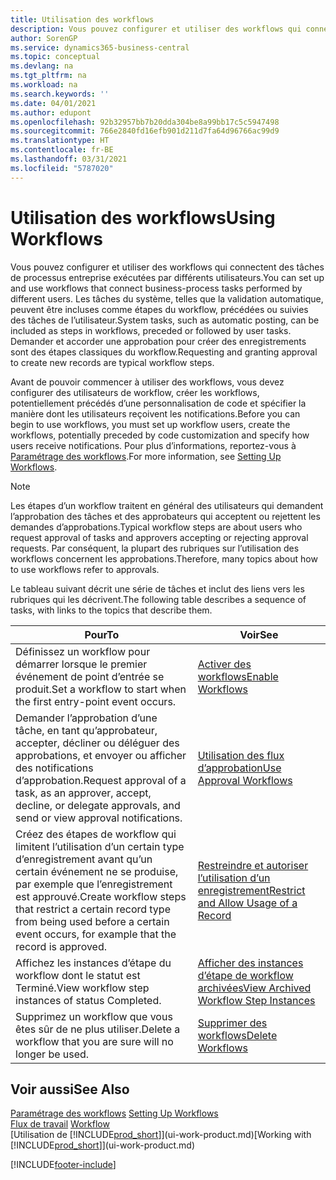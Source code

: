 ```yaml
---
title: Utilisation des workflows
description: Vous pouvez configurer et utiliser des workflows qui connectent des tâches de processus entreprise exécutées par différents utilisateurs. Découvrez les différentes étapes à suivre pour commencer à utiliser les workflows.
author: SorenGP
ms.service: dynamics365-business-central
ms.topic: conceptual
ms.devlang: na
ms.tgt_pltfrm: na
ms.workload: na
ms.search.keywords: ''
ms.date: 04/01/2021
ms.author: edupont
ms.openlocfilehash: 92b32957bb7b20dda304be8a99bb17c5c5947498
ms.sourcegitcommit: 766e2840fd16efb901d211d7fa64d96766ac99d9
ms.translationtype: HT
ms.contentlocale: fr-BE
ms.lasthandoff: 03/31/2021
ms.locfileid: "5787020"
---
```

# <a name="using-workflows"></a><span data-ttu-id="e711e-104">Utilisation des workflows</span><span class="sxs-lookup"><span data-stu-id="e711e-104">Using Workflows</span></span>
<span data-ttu-id="e711e-105">Vous pouvez configurer et utiliser des workflows qui connectent des tâches de processus entreprise exécutées par différents utilisateurs.</span><span class="sxs-lookup"><span data-stu-id="e711e-105">You can set up and use workflows that connect business-process tasks performed by different users.</span></span> <span data-ttu-id="e711e-106">Les tâches du système, telles que la validation automatique, peuvent être incluses comme étapes du workflow, précédées ou suivies des tâches de l’utilisateur.</span><span class="sxs-lookup"><span data-stu-id="e711e-106">System tasks, such as automatic posting, can be included as steps in workflows, preceded or followed by user tasks.</span></span> <span data-ttu-id="e711e-107">Demander et accorder une approbation pour créer des enregistrements sont des étapes classiques du workflow.</span><span class="sxs-lookup"><span data-stu-id="e711e-107">Requesting and granting approval to create new records are typical workflow steps.</span></span>  

 <span data-ttu-id="e711e-108">Avant de pouvoir commencer à utiliser des workflows, vous devez configurer des utilisateurs de workflow, créer les workflows, potentiellement précédés d’une personnalisation de code et spécifier la manière dont les utilisateurs reçoivent les notifications.</span><span class="sxs-lookup"><span data-stu-id="e711e-108">Before you can begin to use workflows, you must set up workflow users, create the workflows, potentially preceded by code customization and specify how users receive notifications.</span></span> <span data-ttu-id="e711e-109">Pour plus d’informations, reportez-vous à [Paramétrage des workflows](across-set-up-workflows.md).</span><span class="sxs-lookup"><span data-stu-id="e711e-109">For more information, see [Setting Up Workflows](across-set-up-workflows.md).</span></span>  

> [!NOTE]  
>  <span data-ttu-id="e711e-110">Les étapes d’un workflow traitent en général des utilisateurs qui demandent l’approbation des tâches et des approbateurs qui acceptent ou rejettent les demandes d’approbations.</span><span class="sxs-lookup"><span data-stu-id="e711e-110">Typical workflow steps are about users who request approval of tasks and approvers accepting or rejecting approval requests.</span></span> <span data-ttu-id="e711e-111">Par conséquent, la plupart des rubriques sur l’utilisation des workflows concernent les approbations.</span><span class="sxs-lookup"><span data-stu-id="e711e-111">Therefore, many topics about how to use workflows refer to approvals.</span></span>  

 <span data-ttu-id="e711e-112">Le tableau suivant décrit une série de tâches et inclut des liens vers les rubriques qui les décrivent.</span><span class="sxs-lookup"><span data-stu-id="e711e-112">The following table describes a sequence of tasks, with links to the topics that describe them.</span></span>  

|<span data-ttu-id="e711e-113">**Pour**</span><span class="sxs-lookup"><span data-stu-id="e711e-113">**To**</span></span>|<span data-ttu-id="e711e-114">**Voir**</span><span class="sxs-lookup"><span data-stu-id="e711e-114">**See**</span></span>|  
|------------|-------------|  
|<span data-ttu-id="e711e-115">Définissez un workflow pour démarrer lorsque le premier événement de point d’entrée se produit.</span><span class="sxs-lookup"><span data-stu-id="e711e-115">Set a workflow to start when the first entry-point event occurs.</span></span>|[<span data-ttu-id="e711e-116">Activer des workflows</span><span class="sxs-lookup"><span data-stu-id="e711e-116">Enable Workflows</span></span>](across-how-to-enable-workflows.md)|  
|<span data-ttu-id="e711e-117">Demander l’approbation d’une tâche, en tant qu’approbateur, accepter, décliner ou déléguer des approbations, et envoyer ou afficher des notifications d’approbation.</span><span class="sxs-lookup"><span data-stu-id="e711e-117">Request approval of a task, as an approver, accept, decline, or delegate approvals, and send or view approval notifications.</span></span>|[<span data-ttu-id="e711e-118">Utilisation des flux d’approbation</span><span class="sxs-lookup"><span data-stu-id="e711e-118">Use Approval Workflows</span></span>](across-how-use-approval-workflows.md)|  
|<span data-ttu-id="e711e-119">Créez des étapes de workflow qui limitent l’utilisation d’un certain type d’enregistrement avant qu’un certain événement ne se produise, par exemple que l’enregistrement est approuvé.</span><span class="sxs-lookup"><span data-stu-id="e711e-119">Create workflow steps that restrict a certain record type from being used before a certain event occurs, for example that the record is approved.</span></span>|[<span data-ttu-id="e711e-120">Restreindre et autoriser l’utilisation d’un enregistrement</span><span class="sxs-lookup"><span data-stu-id="e711e-120">Restrict and Allow Usage of a Record</span></span>](across-how-to-restrict-and-allow-usage-of-a-record.md)|  
|<span data-ttu-id="e711e-121">Affichez les instances d’étape du workflow dont le statut est Terminé.</span><span class="sxs-lookup"><span data-stu-id="e711e-121">View workflow step instances of status Completed.</span></span>|[<span data-ttu-id="e711e-122">Afficher des instances d’étape de workflow archivées</span><span class="sxs-lookup"><span data-stu-id="e711e-122">View Archived Workflow Step Instances</span></span>](across-how-to-view-archived-workflow-step-instances.md)|  
|<span data-ttu-id="e711e-123">Supprimez un workflow que vous êtes sûr de ne plus utiliser.</span><span class="sxs-lookup"><span data-stu-id="e711e-123">Delete a workflow that you are sure will no longer be used.</span></span>|[<span data-ttu-id="e711e-124">Supprimer des workflows</span><span class="sxs-lookup"><span data-stu-id="e711e-124">Delete Workflows</span></span>](across-how-to-delete-workflows.md)|  

## <a name="see-also"></a><span data-ttu-id="e711e-125">Voir aussi</span><span class="sxs-lookup"><span data-stu-id="e711e-125">See Also</span></span>  
<span data-ttu-id="e711e-126">[Paramétrage des workflows](across-set-up-workflows.md) </span><span class="sxs-lookup"><span data-stu-id="e711e-126">[Setting Up Workflows](across-set-up-workflows.md) </span></span>  
<span data-ttu-id="e711e-127">[Flux de travail](across-workflow.md) </span><span class="sxs-lookup"><span data-stu-id="e711e-127">[Workflow](across-workflow.md) </span></span>  
<span data-ttu-id="e711e-128">[Utilisation de [!INCLUDE[prod_short](includes/prod_short.md)]](ui-work-product.md)</span><span class="sxs-lookup"><span data-stu-id="e711e-128">[Working with [!INCLUDE[prod_short](includes/prod_short.md)]](ui-work-product.md)</span></span>


[!INCLUDE[footer-include](includes/footer-banner.md)]